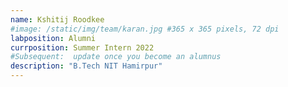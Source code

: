 ```yaml
---
name: Kshitij Roodkee
#image: /static/img/team/karan.jpg #365 x 365 pixels, 72 dpi
labposition: Alumni
currposition: Summer Intern 2022  
#Subsequent:  update once you become an alumnus
description: "B.Tech NIT Hamirpur"
---
```


